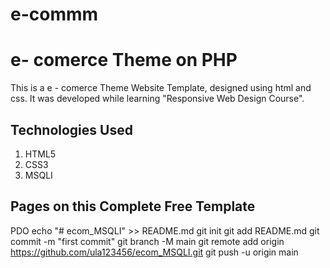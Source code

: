 # e-commm
# e- comerce  Theme on PHP
This is a e - comerce Theme Website Template, designed using html and css. It was developed while learning "Responsive Web Design Course".


## Technologies Used
1. HTML5
2. CSS3
3. MSQLI


## Pages on this Complete Free Template



 PDO
echo "# ecom_MSQLI" >> README.md
git init
git add README.md
git commit -m "first commit"
git branch -M main
git remote add origin https://github.com/ula123456/ecom_MSQLI.git
git push -u origin main
